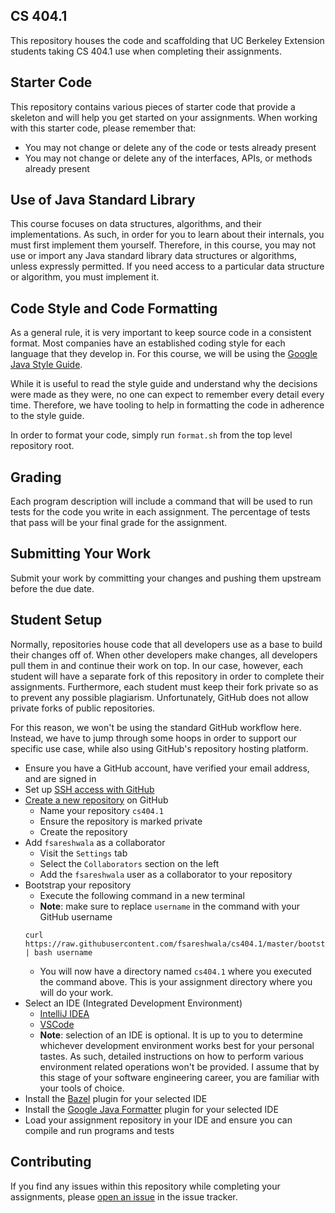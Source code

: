 CS 404.1
--------
This repository houses the code and scaffolding that UC Berkeley Extension students taking CS 404.1
use when completing their assignments.

Starter Code
------------
This repository contains various pieces of starter code that provide a skeleton and will help you
get started on your assignments. When working with this starter code, please remember that:

- You may not change or delete any of the code or tests already present
- You may not change or delete any of the interfaces, APIs, or methods already present

Use of Java Standard Library
----------------------------
This course focuses on data structures, algorithms, and their implementations. As such, in order for
you to learn about their internals, you must first implement them yourself. Therefore, in this
course, you may not use or import any Java standard library data structures or algorithms, unless
expressly permitted. If you need access to a particular data structure or algorithm, you must
implement it.

Code Style and Code Formatting
------------------------------
As a general rule, it is very important to keep source code in a consistent format. Most companies
have an established coding style for each language that they develop in. For this course, we will be
using the [Google Java Style Guide](https://google.github.io/styleguide/javaguide.html).

While it is useful to read the style guide and understand why the decisions were made as they were,
no one can expect to remember every detail every time. Therefore, we have tooling to help in
formatting the code in adherence to the style guide.

In order to format your code, simply run `format.sh` from the top level repository root.

Grading
-------
Each program description will include a command that will be used to run tests for the code you
write in each assignment. The percentage of tests that pass will be your final grade for the
assignment.

Submitting Your Work
--------------------
Submit your work by committing your changes and pushing them upstream before the due date.

Student Setup
-------------
Normally, repositories house code that all developers use as a base to build their changes off of.
When other developers make changes, all developers pull them in and continue their work on top.
In our case, however, each student will have a separate fork of this repository in order to complete
their assignments. Furthermore, each student must keep their fork private so as to prevent any
possible plagiarism. Unfortunately, GitHub does not allow private forks of public repositories.

For this reason, we won't be using the standard GitHub workflow here. Instead, we have to jump
through some hoops in order to support our specific use case, while also using GitHub's repository
hosting platform.

- Ensure you have a GitHub account, have verified your email address, and are signed in
- Set up [SSH access with GitHub](https://help.github.com/en/articles/connecting-to-github-with-ssh)
- [Create a new repository](https://github.com/new) on GitHub
    - Name your repository `cs404.1`
    - Ensure the repository is marked private
    - Create the repository
- Add `fsareshwala` as a collaborator
    - Visit the `Settings` tab
    - Select the `Collaborators` section on the left
    - Add the `fsareshwala` user as a collaborator to your repository
- Bootstrap your repository
    - Execute the following command in a new terminal
    - **Note**: make sure to replace `username` in the command with your GitHub username
    ```
    curl https://raw.githubusercontent.com/fsareshwala/cs404.1/master/bootstrap.sh | bash username
    ```
    - You will now have a directory named `cs404.1` where you executed the command above. This is
      your assignment directory where you will do your work.
- Select an IDE (Integrated Development Environment)
    - [IntelliJ IDEA](https://www.jetbrains.com/idea)
    - [VSCode](https://code.visualstudio.com)
    - **Note**: selection of an IDE is optional. It is up to you to determine whichever development
      environment works best for your personal tastes. As such, detailed instructions on how to
      perform various environment related operations won't be provided. I assume that by this stage
      of your software engineering career, you are familiar with your tools of choice.
- Install the [Bazel](https://bazel.build) plugin for your selected IDE
- Install the [Google Java Formatter](https://github.com/google/google-java-format) plugin for your
  selected IDE
- Load your assignment repository in your IDE and ensure you can compile and run programs and tests

Contributing
------------
If you find any issues within this repository while completing your assignments, please
[open an issue](https://github.com/fsareshwala/cs404.1/issues/new) in the issue tracker.

